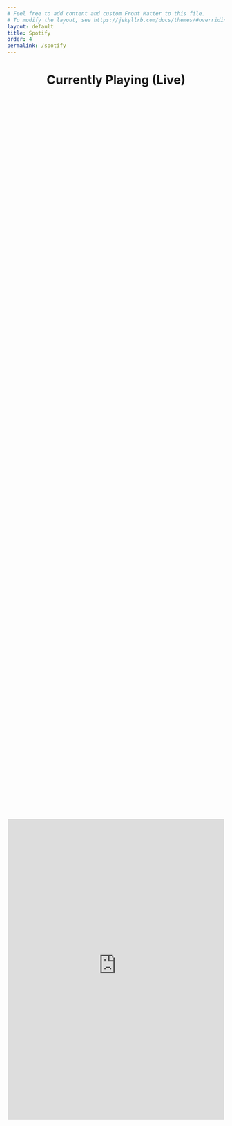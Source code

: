 ```yaml
---
# Feel free to add content and custom Front Matter to this file.
# To modify the layout, see https://jekyllrb.com/docs/themes/#overriding-theme-defaults
layout: default
title: Spotify
order: 4
permalink: /spotify
---            
```

<h1><div style="text-align: center;">Currently Playing (Live)</div><h1>
<div style="display: flex; justify-content: center; align-items: center; height: 100vh;">
    <iframe src="https://spotify-current-track-widget.onrender.com/pretty" 
        width="500" 
        height="695" 
        style="border:none; overflow:hidden;" 
        scrolling="no">
    </iframe>
</div>
<p><a href="https://spotify-current-track-widget.onrender.com/pretty" target="_blank">Spotify Website</a></p>
<p><a href="https://github.com/Nazchanel/spotify-current-track-widget" target="_blank">GitHub Repo</a></p>
<p>No refresh is needed for it to update.</p>


